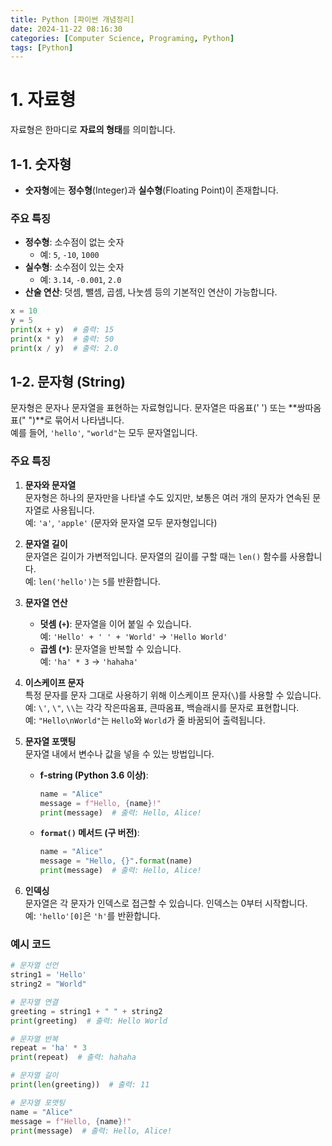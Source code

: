 ```yaml
---
title: Python [파이썬 개념정리]
date: 2024-11-22 08:16:30
categories: [Computer Science, Programing, Python]
tags: [Python]
---
```


# 1. 자료형

자료형은 한마디로 **자료의 형태**를 의미합니다.

## 1-1. 숫자형

- **숫자형**에는 **정수형**(Integer)과 **실수형**(Floating Point)이 존재합니다.

### 주요 특징

- **정수형**: 소수점이 없는 숫자
  - 예: `5`, `-10`, `1000`
- **실수형**: 소수점이 있는 숫자
  - 예: `3.14`, `-0.001`, `2.0`
- **산술 연산**: 덧셈, 뺄셈, 곱셈, 나눗셈 등의 기본적인 연산이 가능합니다.

```python
x = 10
y = 5
print(x + y)  # 출력: 15
print(x * y)  # 출력: 50
print(x / y)  # 출력: 2.0
```

## 1-2. 문자형 (String)

문자형은 문자나 문자열을 표현하는 자료형입니다. 문자열은 따옴표(' ') 또는 **쌍따옴표(" ")**로 묶어서 나타냅니다.  
예를 들어, `'hello'`, `"world"`는 모두 문자열입니다.

### 주요 특징

1. **문자와 문자열**  
   문자형은 하나의 문자만을 나타낼 수도 있지만, 보통은 여러 개의 문자가 연속된 문자열로 사용됩니다.  
   예: `'a'`, `'apple'` (문자와 문자열 모두 문자형입니다)

2. **문자열 길이**  
   문자열은 길이가 가변적입니다. 문자열의 길이를 구할 때는 `len()` 함수를 사용합니다.  
   예: `len('hello')`는 `5`를 반환합니다.

3. **문자열 연산**

   - **덧셈 (`+`)**: 문자열을 이어 붙일 수 있습니다.  
     예: `'Hello' + ' ' + 'World'` → `'Hello World'`
   - **곱셈 (`*`)**: 문자열을 반복할 수 있습니다.  
     예: `'ha' * 3` → `'hahaha'`

4. **이스케이프 문자**  
   특정 문자를 문자 그대로 사용하기 위해 이스케이프 문자(`\`)를 사용할 수 있습니다.  
   예: `\'`, `\"`, `\\`는 각각 작은따옴표, 큰따옴표, 백슬래시를 문자로 표현합니다.  
   예: `"Hello\nWorld"`는 `Hello`와 `World`가 줄 바꿈되어 출력됩니다.

5. **문자열 포맷팅**  
   문자열 내에서 변수나 값을 넣을 수 있는 방법입니다.

   - **f-string (Python 3.6 이상)**:
     ```python
     name = "Alice"
     message = f"Hello, {name}!"
     print(message)  # 출력: Hello, Alice!
     ```
   - **`format()` 메서드 (구 버전)**:
     ```python
     name = "Alice"
     message = "Hello, {}".format(name)
     print(message)  # 출력: Hello, Alice!
     ```

6. **인덱싱**  
   문자열은 각 문자가 인덱스로 접근할 수 있습니다. 인덱스는 0부터 시작합니다.  
   예: `'hello'[0]`은 `'h'`를 반환합니다.

### 예시 코드

```python
# 문자열 선언
string1 = 'Hello'
string2 = "World"

# 문자열 연결
greeting = string1 + " " + string2
print(greeting)  # 출력: Hello World

# 문자열 반복
repeat = 'ha' * 3
print(repeat)  # 출력: hahaha

# 문자열 길이
print(len(greeting))  # 출력: 11

# 문자열 포맷팅
name = "Alice"
message = f"Hello, {name}!"
print(message)  # 출력: Hello, Alice!

```
